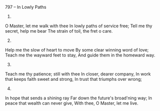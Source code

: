 797 – In Lowly Paths


1.
O Master, let me walk with thee
In lowly paths of service free;
Tell me thy secret, help me bear
The strain of toil, the fret o care.

2.
Help me the slow of heart to move
By some clear winning word of love;
Teach me the wayward feet to stay,
And guide them in the homeward way.

3.
Teach me thy patience; still with thee
In closer, dearer company,
In work that keeps faith sweet and strong,
In trust that triumphs over wrong;

4.
In hope that sends a shining ray
Far down the future's broad'ning way;
In peace that wealth can never give,
With thee, O Master, let me live.

